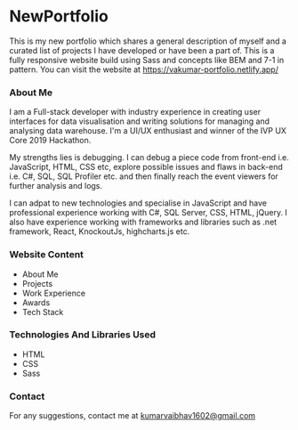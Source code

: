 # NewPortfolio
This is my new portfolio which shares a general description of myself and a curated list of projects I have developed or have been a part of. This is a fully responsive website build using Sass and concepts like BEM and 7-1 in pattern. You can visit the website at https://vakumar-portfolio.netlify.app/

### About Me
I am a Full-stack developer with industry experience in creating user interfaces for data visualisation and writing solutions for managing and analysing data warehouse. I'm a UI/UX enthusiast and winner of the IVP UX Core 2019 Hackathon.

My strengths lies is debugging. I can debug a piece code from front-end i.e. JavaScript, HTML, CSS etc, explore possible issues and flaws in back-end i.e. C#, SQL, SQL Profiler etc. and then finally reach the event viewers for further analysis and logs.

I can adpat to new technologies and specialise in JavaScript and have professional experience working with C#, SQL Server, CSS, HTML, jQuery. I also have experience working with frameworks and libraries such as .net framework, React, KnockoutJs, highcharts.js etc.

### Website Content
   - About Me
   - Projects
   - Work Experience
   - Awards
   - Tech Stack

### Technologies And Libraries Used
   - HTML
   - CSS
   - Sass

### Contact
   For any suggestions, contact me at kumarvaibhav1602@gmail.com

